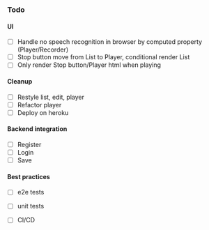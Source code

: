 ### Todo

#### UI
- [ ] Handle no speech recognition in browser by computed property (Player/Recorder)
- [ ] Stop button move from List to Player, conditional render List
- [ ] Only render Stop button/Player html when playing

#### Cleanup
- [ ] Restyle list, edit, player 
- [ ] Refactor player
- [ ] Deploy on heroku

#### Backend integration
- [ ] Register
- [ ] Login
- [ ] Save

#### Best practices
- [ ] e2e tests
- [ ] unit tests
- [ ] CI/CD

